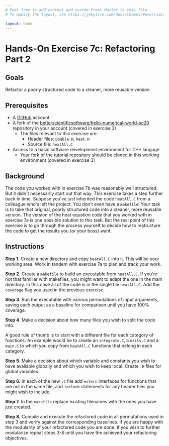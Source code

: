 ```yaml
---
# Feel free to add content and custom Front Matter to this file.
# To modify the layout, see https://jekyllrb.com/docs/themes/#overriding-theme-defaults

layout: home
---
```

# Hands-On Exercise 7c: Refactoring Part 2

## Goals
Refactor a poorly structured code to a cleaner, more reusable version.

## Prerequisites
* A [GitHub](https://github.com) account
* A fork of the [betterscientificsoftware/hello-numerical-world-sc20](https://github.com/betterscientificsoftware/hello-numerical-world-sc20) repository in your account (covered in exercise 3)
	- The files relevant to this exercise are:
		- Header files: `Double.H`, `heat.H`
		- Source file: `heatAll.C`
* Access to a basic software development environment for C++ languge
   - Your fork of the tutorial repository should be cloned in this working environment (covered in exercise 3)

## Background
The code you worked with in exercise 7b was reasonably well structured.  But it didn't necessarily start out that way.  This exercise takes a step further back in time.  Suppose you've just inherited the code `heatAll.C` from a colleague who's left the project.  You don't even have a `makefile`! Your task is to take that original, poorly structured code into a cleaner, more reusable version.  The version of the heat equation code that you worked with in exercise 7a is one possible solution to this task.  But the real point of this exercise is to go through the process yourself to decide how to restructure the code to get the results you (or your boss) want.

## Instructions

**Step 1.** Create a new directory and copy `heatAll.C` into it. This will be your working area. Work in tandem with exercise 7a to plan and track your work.

**Step 2.** Create a `makefile` to build an executable from `heatAll.C`.  If you're not that familiar with makefiles, you might want to adapt the one in the main directory.  In this case all of the code is in the single file `heatAll.C`. Add the `-coverage` flag you used in the previous exercise.

**Step 3.** Run the executable with various permutations of input arguments, saving each output as a baseline for comparison until you have 100% coverage.

**Step 4.** Make a decision about how many files you wish to split the code into. 

A good rule of thumb is to start with a different file for each category of functions. An example would be to create an `integrate.C`, a `utils.C` and a `main.C` to which you copy from `heatAll.C` functions that belong in each category. 

**Step 5.** Make a decision about which variable and constants you wish to have available globally and which you wish to keep local. Create `.H` files for global variables.

**Step 6.** In each of the new `.C` file add `extern` interfaces for functions that are not in the same file, and `include` statements for any header files you might wish to include. 

**Step 7.** In the `makefile` replace existing filenames with the ones you have just created. 

**Step 8.** Compile and execute the refactored code in all permutations used in step 3 and verify against the corresponding baselines. If you are happy with the modularity of your refactored code you are done. If you wish to further modularize repeat steps 3-8 until you have the achieved your refactoring objectives.




